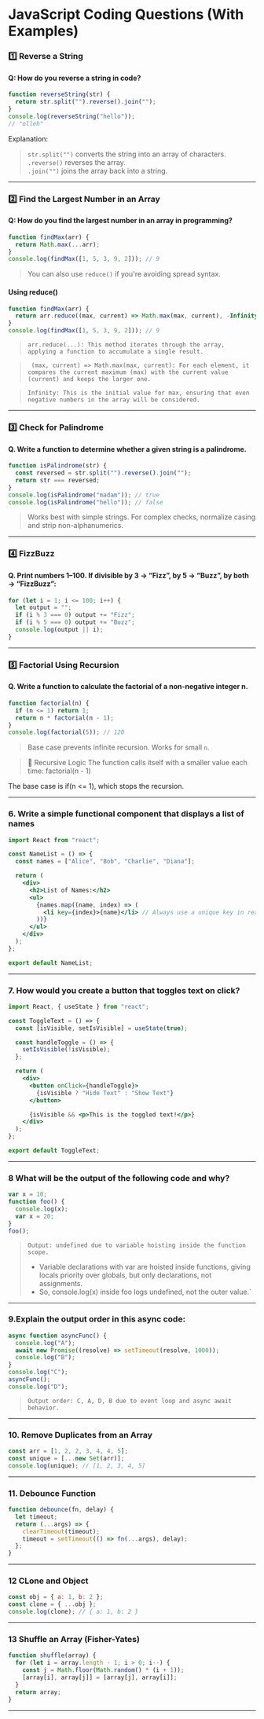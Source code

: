 # JavaScript Coding Questions (With Examples)

### 1️⃣ Reverse a String

#### Q: How do you reverse a string in code?

```javascript
function reverseString(str) {
  return str.split("").reverse().join("");
}
console.log(reverseString("hello"));
// "olleh"
```

Explanation:

> `str.split("")` converts the string into an array of characters.  
> `.reverse()` reverses the array.  
> `.join("")` joins the array back into a string.

---

### 2️⃣ Find the Largest Number in an Array

#### Q: How do you find the largest number in an array in programming?

```javascript
function findMax(arr) {
  return Math.max(...arr);
}
console.log(findMax([1, 5, 3, 9, 2])); // 9
```

> You can also use `reduce()` if you're avoiding spread syntax.

#### Using reduce()

```javascript
function findMax(arr) {
  return arr.reduce((max, current) => Math.max(max, current), -Infinity);
}
console.log(findMax([1, 5, 3, 9, 2])); // 9
```

> `arr.reduce(...): This method iterates through the array, applying a function to accumulate a single result.`

> ` (max, current) => Math.max(max, current): For each element, it compares the current maximum (max) with the current value (current) and keeps the larger one.`

> `Infinity: This is the initial value for max, ensuring that even negative numbers in the array will be considered.`

---

### 3️⃣ Check for Palindrome

#### Q. Write a function to determine whether a given string is a palindrome.

```javascript
function isPalindrome(str) {
  const reversed = str.split("").reverse().join("");
  return str === reversed;
}
console.log(isPalindrome("madam")); // true
console.log(isPalindrome("hello")); // false
```

> Works best with simple strings. For complex checks, normalize casing and strip non-alphanumerics.

---

### 4️⃣ FizzBuzz

#### Q. Print numbers 1–100. If divisible by 3 → “Fizz”, by 5 → “Buzz”, by both → “FizzBuzz”:

```javascript
for (let i = 1; i <= 100; i++) {
  let output = "";
  if (i % 3 === 0) output += "Fizz";
  if (i % 5 === 0) output += "Buzz";
  console.log(output || i);
}
```

---

### 5️⃣ Factorial Using Recursion

#### Q. Write a function to calculate the factorial of a non-negative integer n.

```javascript
function factorial(n) {
  if (n <= 1) return 1;
  return n * factorial(n - 1);
}
console.log(factorial(5)); // 120
```

> Base case prevents infinite recursion. Works for small `n`.

> 🔁 Recursive Logic
> The function calls itself with a smaller value each time: factorial(n - 1)

The base case is if(n <= 1), which stops the recursion.

---

### 6. Write a simple functional component that displays a list of names

```jsx
import React from "react";

const NameList = () => {
  const names = ["Alice", "Bob", "Charlie", "Diana"];

  return (
    <div>
      <h2>List of Names:</h2>
      <ul>
        {names.map((name, index) => (
          <li key={index}>{name}</li> // Always use a unique key in real projects
        ))}
      </ul>
    </div>
  );
};

export default NameList;
```

---

### 7. How would you create a button that toggles text on click?

```jsx
import React, { useState } from "react";

const ToggleText = () => {
  const [isVisible, setIsVisible] = useState(true);

  const handleToggle = () => {
    setIsVisible(!isVisible);
  };

  return (
    <div>
      <button onClick={handleToggle}>
        {isVisible ? "Hide Text" : "Show Text"}
      </button>

      {isVisible && <p>This is the toggled text!</p>}
    </div>
  );
};

export default ToggleText;
```

---

### 8 What will be the output of the following code and why?

```js
var x = 10;
function foo() {
  console.log(x);
  var x = 20;
}
foo();
```

> `Output: undefined due to variable hoisting inside the function scope.`
>
> - Variable declarations with var are hoisted inside functions, giving locals priority over globals, but only declarations, not assignments.
> - So, console.log(x) inside foo logs undefined, not the outer value.`

---

### 9.Explain the output order in this async code:

```js
async function asyncFunc() {
  console.log("A");
  await new Promise((resolve) => setTimeout(resolve, 1000));
  console.log("B");
}
console.log("C");
asyncFunc();
console.log("D");
```

> `Output order: C, A, D, B due to event loop and async await behavior.`

---

### 10. Remove Duplicates from an Array

```js
const arr = [1, 2, 2, 3, 4, 4, 5];
const unique = [...new Set(arr)];
console.log(unique); // [1, 2, 3, 4, 5]
```

---

### 11. Debounce Function

```js
function debounce(fn, delay) {
  let timeout;
  return (...args) => {
    clearTimeout(timeout);
    timeout = setTimeout(() => fn(...args), delay);
  };
}
```

---

### 12 CLone and Object

```js
const obj = { a: 1, b: 2 };
const clone = { ...obj };
console.log(clone); // { a: 1, b: 2 }
```

---

### 13 Shuffle an Array (Fisher-Yates)

```js
function shuffle(array) {
  for (let i = array.length - 1; i > 0; i--) {
    const j = Math.floor(Math.random() * (i + 1));
    [array[i], array[j]] = [array[j], array[i]];
  }
  return array;
}
```

---
